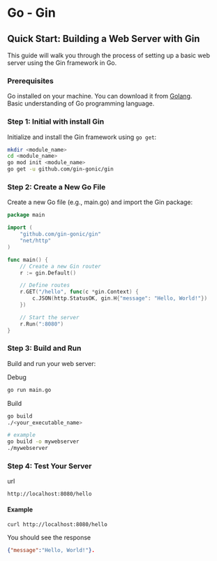 # Go - Gin

## Quick Start: Building a Web Server with Gin

This guide will walk you through the process of setting up a basic web server using the Gin framework in Go.

### Prerequisites

Go installed on your machine. You can download it from [Golang](https://go.dev).
<br/>Basic understanding of Go programming language.

### Step 1: Initial with install Gin

Initialize and install the Gin framework using `go get`:

```bash
mkdir <module_name>
cd <module_name>
go mod init <module_name>
go get -u github.com/gin-gonic/gin
```

### Step 2: Create a New Go File

Create a new Go file (e.g., main.go) and import the Gin package:

```go
package main

import (
    "github.com/gin-gonic/gin"
    "net/http"
)

func main() {
    // Create a new Gin router
    r := gin.Default()

    // Define routes
    r.GET("/hello", func(c *gin.Context) {
        c.JSON(http.StatusOK, gin.H{"message": "Hello, World!"})
    })

    // Start the server
    r.Run(":8080")
}

```

### Step 3: Build and Run

Build and run your web server:

Debug
```bash
go run main.go
```

Build
```bash
go build
./<your_executable_name>

# example
go build -o mywebserver
./mywebserver
```

### Step 4: Test Your Server

url 
```
http://localhost:8080/hello
```

#### Example

```
curl http://localhost:8080/hello
```

You should see the response
```json
{"message":"Hello, World!"}.
```